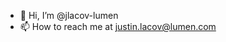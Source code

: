 - 👋 Hi, I’m @jlacov-lumen
- 📫 How to reach me at justin.lacov@lumen.com

<!---
jlacov-lumen/jlacov-lumen is a ✨ special ✨ repository because its `README.md` (this file) appears on your GitHub profile.
You can click the Preview link to take a look at your changes.
--->
